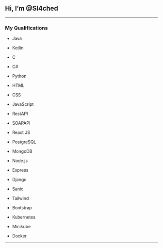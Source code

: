## **Hi, I’m @Sl4ched**
***

### **My Qualifications**

- Java 
- Kotlin
- C
- C#
- Python
  
- HTML
- CSS
- JavaScript
- RestAPI
- SOAPAPI
  
- React JS
- PostgreSQL
- MongoDB
- Node.js
- Express
- Django
- Sanic
- Tailwind
- Bootstrap

- Kubernetes
- Minikube
- Docker
***
